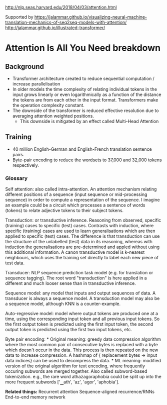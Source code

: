 http://nlp.seas.harvard.edu/2018/04/03/attention.html

Supported by
https://jalammar.github.io/visualizing-neural-machine-translation-mechanics-of-seq2seq-models-with-attention/
http://jalammar.github.io/illustrated-transformer/

# Attention Is All You Need breakdown

## Background

* Transformer architecture created to reduce sequential computation / increase parallelisation
* In older models the time complexity of relating individual tokens in the input grows linearly or even logarithmically as a function of the distance the tokens are from each other in the input format. Transformers make the operation complexity constant.
* The downside of the transformer is reduced effective resolution due to averaging attention weighted positions.
    * This downside is mitigated by an effect called Multi-Head Attention


## Training

* 40 million English-German and English-French translation sentence pairs. 
* Byte-pair encoding to reduce the wordsets to 37,000 and 32,000 tokens respectively.

### Glossary

Self attention: also called intra-attention. An attention mechanism relating different positions of a sequence (input sequence or mid-processing sequence) in order to compute a representation of the sequence. I imagine an example could be a circuit which processes a sentence of words (tokens) to relate adjective tokens to their subject tokens.

Transduction: or transductive inference. Reasoning from observed, specific (training) cases to specific (test) cases. Contrasts with induction, where specific (training) cases are used to learn generalisations which are then applied to specific (test) cases. The difference is that transduction can use the structure of the unlabelled (test) data in its reasoning, whereas with induction the generalisations are pre-determined and appled without using this additional information. A canon transductive model is k-nearest neighbours, which uses the training set directly to label each new piece of test data.

Transducer: NLP sequence prediction task model (e.g. for translation or sequence tagging). The root word "transduction" is here applied in a different and much looser sense than in transductive inference.

Sequence model: any model that inputs and output sequences of data. A transducer is always a sequence model. A transduction model may also be a sequence model, although KNN is a counter-example.  

Auto-regressive model: model where output tokens are produced one at a time, using the corresponding input token and all previous input tokens. So the first output token is predicted using the first input token, the second output token is predicted using the first two input tokens, etc.

Byte pair encoding: 
    * Original meaning: greedy data compression algorithm where the most common pair of consecutive bytes is replaced with a byte which doesn't occur in the data. This process is then repeated on the new data to increase compression. A hashmap of { replacement bytes -> input data indices} can be used to decompress the data.
    * ML meaning: modified version of the original algorithm for text encoding, where frequently occuring subwords are merged together. Also called subword-based tokenization. e.g., the rare word athazagoraphobia could be split up into the more frequent subwords ['▁ath', 'az', 'agor', 'aphobia'].


**Related things:**
Recurrent attention
Sequence-aligned recurrence/RNNs
End-to-end memory network

